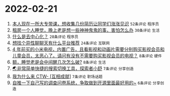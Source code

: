 # 2022-02-21

1. [本人现在一所大专带课，想收集几份简历让同学们涨涨见识](https://www.v2ex.com/t/835286) `52条评论` `程序员`
1. [租房一个人睡觉，晚上老是想一些神神鬼鬼的事，害怕怎么办](https://www.v2ex.com/t/835303) `30条评论` `生活`
1. [什么是去中心化？](https://www.v2ex.com/t/835289) `28条评论` `程序员`
1. [想找个异性聊聊天有什么平台推荐](https://www.v2ex.com/t/835291) `24条评论` `互联网`
1. [4 年前买的小米电视，内置广告，且看影视和动画片需要分别购买影视会员和儿童会员，太恶心了。请问有没有不需要购买影视会员的电视？](https://www.v2ex.com/t/835310) `8条评论` `硬件`
1. [额，睡觉老是会中间醒几次怎么破?](https://www.v2ex.com/t/835293) `8条评论` `生活`
1. [🌏非常简单快捷的搜索切换工具，探索者小舒](https://www.v2ex.com/t/835290) `7条评论` `分享创造`
1. [我为什么来 CTW- [互相成就]](https://www.v2ex.com/t/835288) `7条评论` `职场话题`
1. [自推一下自己写的调查问卷系统，争取做到开源里面最好用的~](https://www.v2ex.com/t/835294) `6条评论` `分享创造`
